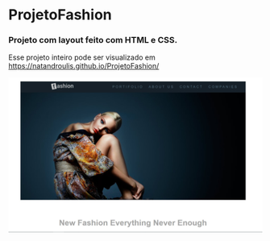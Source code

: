 # ProjetoFashion
### Projeto com  layout feito com HTML e CSS.


Esse projeto inteiro pode ser visualizado em https://natandroulis.github.io/ProjetoFashion/


![Getting Started](./imagens/arqReadmi.jpg)

